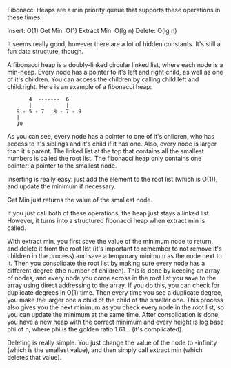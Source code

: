Fibonacci Heaps are a min priority queue that supports these operations in these times:

Insert: O(1)
Get Min: O(1)
Extract Min: O(lg n)
Delete: O(lg n)

It seems really good, however there are a lot of hidden constants. It's still a fun data structure, though.

A fibonacci heap is a doubly-linked circular linked list, where each node is a min-heap. Every node has a pointer to it's left and right child, as well
as one of it's children. You can access the children by calling child.left and child.right. Here is an example of a fibonacci heap:

           4  -------  6
           |           |
       9 - 5 - 7   8 - 7 - 9
       |
       10

As you can see, every node has a pointer to one of it's children, who has access to it's siblings and it's child if it has one. Also, every node is
larger than it's parent. The linked list at the top that contains all the smallest numbers is called the root list. The fibonacci heap only contains one
pointer: a pointer to the smallest node.

Inserting is really easy: just add the element to the root list (which is O(1)), and update the minimum if necessary.

Get Min just returns the value of the smallest node.

If you just call both of these operations, the heap just stays a linked list. However, it turns into a structured fibonacci heap when extract min is
called.

With extract min, you first save the value of the minimum node to return, and delete it from the root list (it's important to remember to not remove
it's children in the process) and save a temporary minimum as the node next to it. Then you consolidate the root list by making sure every node has a
different degree (the number of children). This is done by keeping an array of nodes, and every node you come across in the root list you save to the
array using direct addressing to the array. If you do this, you can check for duplicate degrees in O(1) time. Then every time you see a duplicate
degree, you make the larger one a child of the child of the smaller one. This process also gives you the next minimum as you check every node in the
root list, so you can update the minimum at the same time. After consolidation is done, you have a new heap with the correct minimum and every height is
log base phi of n, where phi is the golden ratio 1.61... (it's complicated).

Deleting is really simple. You just change the value of the node to -infinity (which is the smallest value), and then simply call extract min (which
deletes that value).
